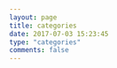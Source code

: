 ```yaml
---
layout: page
title: categories
date: 2017-07-03 15:23:45
type: "categories"
comments: false
---
```

